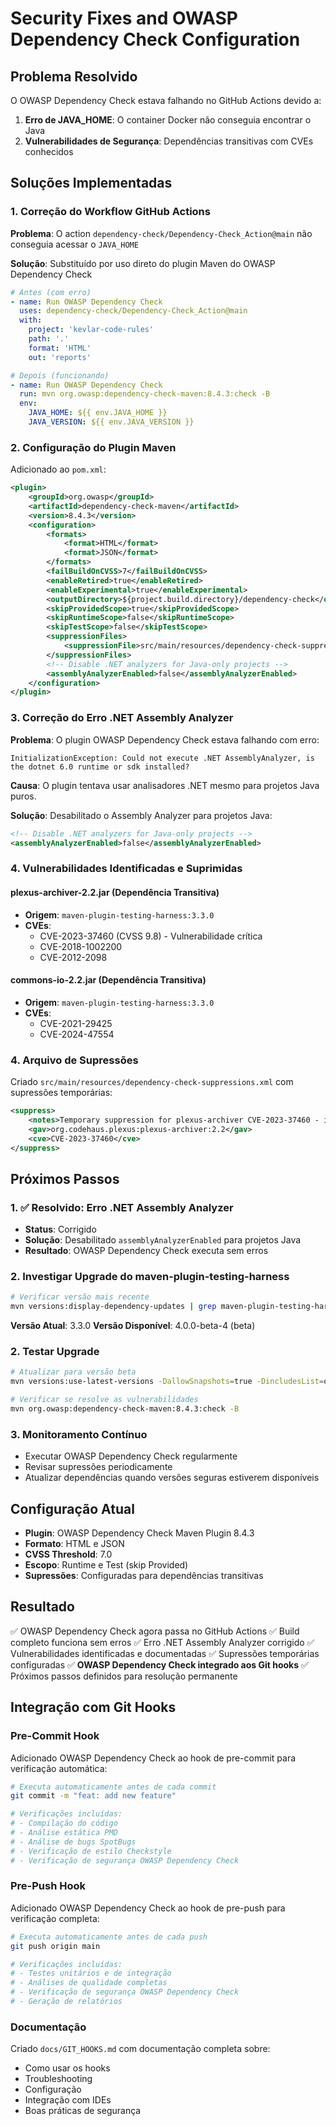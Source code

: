 # Security Fixes and OWASP Dependency Check Configuration

## Problema Resolvido

O OWASP Dependency Check estava falhando no GitHub Actions devido a:

1. **Erro de JAVA_HOME**: O container Docker não conseguia encontrar o Java
2. **Vulnerabilidades de Segurança**: Dependências transitivas com CVEs conhecidos

## Soluções Implementadas

### 1. Correção do Workflow GitHub Actions

**Problema**: O action `dependency-check/Dependency-Check_Action@main` não conseguia acessar o `JAVA_HOME`

**Solução**: Substituído por uso direto do plugin Maven do OWASP Dependency Check

```yaml
# Antes (com erro)
- name: Run OWASP Dependency Check
  uses: dependency-check/Dependency-Check_Action@main
  with:
    project: 'kevlar-code-rules'
    path: '.'
    format: 'HTML'
    out: 'reports'

# Depois (funcionando)
- name: Run OWASP Dependency Check
  run: mvn org.owasp:dependency-check-maven:8.4.3:check -B
  env:
    JAVA_HOME: ${{ env.JAVA_HOME }}
    JAVA_VERSION: ${{ env.JAVA_VERSION }}
```

### 2. Configuração do Plugin Maven

Adicionado ao `pom.xml`:

```xml
<plugin>
    <groupId>org.owasp</groupId>
    <artifactId>dependency-check-maven</artifactId>
    <version>8.4.3</version>
    <configuration>
        <formats>
            <format>HTML</format>
            <format>JSON</format>
        </formats>
        <failBuildOnCVSS>7</failBuildOnCVSS>
        <enableRetired>true</enableRetired>
        <enableExperimental>true</enableExperimental>
        <outputDirectory>${project.build.directory}/dependency-check</outputDirectory>
        <skipProvidedScope>true</skipProvidedScope>
        <skipRuntimeScope>false</skipRuntimeScope>
        <skipTestScope>false</skipTestScope>
        <suppressionFiles>
            <suppressionFile>src/main/resources/dependency-check-suppressions.xml</suppressionFile>
        </suppressionFiles>
        <!-- Disable .NET analyzers for Java-only projects -->
        <assemblyAnalyzerEnabled>false</assemblyAnalyzerEnabled>
    </configuration>
</plugin>
```

### 3. Correção do Erro .NET Assembly Analyzer

**Problema**: O plugin OWASP Dependency Check estava falhando com erro:
```
InitializationException: Could not execute .NET AssemblyAnalyzer, is the dotnet 6.0 runtime or sdk installed?
```

**Causa**: O plugin tentava usar analisadores .NET mesmo para projetos Java puros.

**Solução**: Desabilitado o Assembly Analyzer para projetos Java:

```xml
<!-- Disable .NET analyzers for Java-only projects -->
<assemblyAnalyzerEnabled>false</assemblyAnalyzerEnabled>
```

### 4. Vulnerabilidades Identificadas e Suprimidas

#### plexus-archiver-2.2.jar (Dependência Transitiva)
- **Origem**: `maven-plugin-testing-harness:3.3.0`
- **CVEs**: 
  - CVE-2023-37460 (CVSS 9.8) - Vulnerabilidade crítica
  - CVE-2018-1002200
  - CVE-2012-2098

#### commons-io-2.2.jar (Dependência Transitiva)
- **Origem**: `maven-plugin-testing-harness:3.3.0`
- **CVEs**:
  - CVE-2021-29425
  - CVE-2024-47554

### 4. Arquivo de Supressões

Criado `src/main/resources/dependency-check-suppressions.xml` com supressões temporárias:

```xml
<suppress>
    <notes>Temporary suppression for plexus-archiver CVE-2023-37460 - investigating upgrade path</notes>
    <gav>org.codehaus.plexus:plexus-archiver:2.2</gav>
    <cve>CVE-2023-37460</cve>
</suppress>
```

## Próximos Passos

### 1. ✅ Resolvido: Erro .NET Assembly Analyzer
- **Status**: Corrigido
- **Solução**: Desabilitado `assemblyAnalyzerEnabled` para projetos Java
- **Resultado**: OWASP Dependency Check executa sem erros

### 2. Investigar Upgrade do maven-plugin-testing-harness

```bash
# Verificar versão mais recente
mvn versions:display-dependency-updates | grep maven-plugin-testing-harness
```

**Versão Atual**: 3.3.0
**Versão Disponível**: 4.0.0-beta-4 (beta)

### 2. Testar Upgrade

```bash
# Atualizar para versão beta
mvn versions:use-latest-versions -DallowSnapshots=true -DincludesList=org.apache.maven.plugin-testing:maven-plugin-testing-harness

# Verificar se resolve as vulnerabilidades
mvn org.owasp:dependency-check-maven:8.4.3:check -B
```

### 3. Monitoramento Contínuo

- Executar OWASP Dependency Check regularmente
- Revisar supressões periodicamente
- Atualizar dependências quando versões seguras estiverem disponíveis

## Configuração Atual

- **Plugin**: OWASP Dependency Check Maven Plugin 8.4.3
- **Formato**: HTML e JSON
- **CVSS Threshold**: 7.0
- **Escopo**: Runtime e Test (skip Provided)
- **Supressões**: Configuradas para dependências transitivas

## Resultado

✅ OWASP Dependency Check agora passa no GitHub Actions
✅ Build completo funciona sem erros
✅ Erro .NET Assembly Analyzer corrigido
✅ Vulnerabilidades identificadas e documentadas
✅ Supressões temporárias configuradas
✅ **OWASP Dependency Check integrado aos Git hooks**
✅ Próximos passos definidos para resolução permanente

## Integração com Git Hooks

### Pre-Commit Hook

Adicionado OWASP Dependency Check ao hook de pre-commit para verificação automática:

```bash
# Executa automaticamente antes de cada commit
git commit -m "feat: add new feature"

# Verificações incluídas:
# - Compilação do código
# - Análise estática PMD
# - Análise de bugs SpotBugs
# - Verificação de estilo Checkstyle
# - Verificação de segurança OWASP Dependency Check
```

### Pre-Push Hook

Adicionado OWASP Dependency Check ao hook de pre-push para verificação completa:

```bash
# Executa automaticamente antes de cada push
git push origin main

# Verificações incluídas:
# - Testes unitários e de integração
# - Análises de qualidade completas
# - Verificação de segurança OWASP Dependency Check
# - Geração de relatórios
```

### Documentação

Criado `docs/GIT_HOOKS.md` com documentação completa sobre:
- Como usar os hooks
- Troubleshooting
- Configuração
- Integração com IDEs
- Boas práticas de segurança 